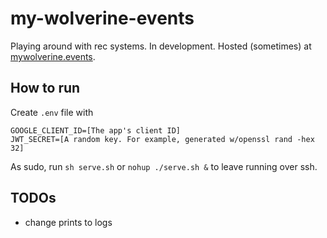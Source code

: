 # my-wolverine-events

Playing around with rec systems. In development. Hosted (sometimes) at [mywolverine.events](https://mywolverine.events/).

## How to run 
Create `.env` file with 
```
GOOGLE_CLIENT_ID=[The app's client ID]
JWT_SECRET=[A random key. For example, generated w/openssl rand -hex 32]
```
As sudo, run `sh serve.sh` or `nohup ./serve.sh &` to leave running over ssh.

## TODOs
- change prints to logs